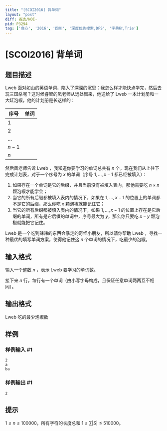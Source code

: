 ```yaml
---
title: "[SCOI2016] 背单词"
layout: "post"
diff: 省选/NOI-
pid: P3294
tag: ['贪心', '2016', '四川', '深度优先搜索,DFS', '字典树,Trie']
---
```

# [SCOI2016] 背单词
## 题目描述

Lweb 面对如山的英语单词，陷入了深深的沉思：我怎么样才能快点学完，然后去玩三国杀呢？这时候睿智的凤老师从远处飘来，他送给了 Lweb 一本计划册和一大缸泡椒，他的计划册是长这样的：

| 序号    | 单词 |
| ------- | ---- |
| $1$     |      |
| $2$     |      |
| $\dots$ |      |
| $n-1$    |      |
| $n$     |      |

然后凤老师告诉 Lweb ，我知道你要学习的单词总共有 $n$ 个，现在我们从上往下完成计划表，对于一个序号为 $x$ 的单词（序号 $1,\dots ,x-1$ 都已经被填入）：

1. 如果存在一个单词是它的后缀，并且当前没有被填入表内，那他需要吃 $n \times n$ 颗泡椒才能学会；
2. 当它的所有后缀都被填入表内的情况下，如果在 $1,\dots,x-1$ 的位置上的单词都不是它的后缀，那么你吃 $x$ 颗泡椒就能记住它；
3. 当它的所有后缀都被填入表内的情况下，如果 $1,\dots,x-1$ 的位置上存在是它后缀的单词，所有是它后缀的单词中，序号最大为 $y$，那么你只要吃 $x-y$ 颗泡椒就能把它记住。

Lweb 是一个吃到辣辣的东西会暴走的奇怪小朋友，所以请你帮助 Lweb ，寻找一种最优的填写单词方案，使得他记住这 $n$ 个单词的情况下，吃最少的泡椒。
## 输入格式

输入一个整数 $n$ ，表示 Lweb 要学习的单词数。

接下来 $n$ 行，每行有一个单词（由小写字母构成，且保证任意单词两两互不相同）。
## 输出格式

Lweb 吃的最少泡椒数

## 样例

### 样例输入 #1
```
2
a
ba
```
### 样例输出 #1
```
2
```
## 提示

$1\le n\le100000$，所有字符的长度总和 $1\le \sum|S| \le510000$。
